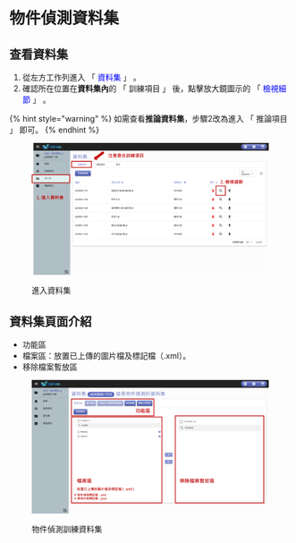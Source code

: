 # 物件偵測資料集

## 查看資料集

1. 從左方工作列進入 「 <font color="blue">資料集</font> 」 。
2. 確認所在位置在**資料集內**的 「 訓練項目 」 後，點擊放大鏡圖示的 「 <font color="blue">檢視細節</font> 」 。

{% hint style="warning" %}
如需查看**推論資料集**，步驟2改為進入 「 推論項目 」 即可。
{% endhint %}

<figure><img src="../../.gitbook/assets/image (109).png" alt=""><figcaption><p>進入資料集</p></figcaption></figure>

## 資料集頁面介紹

* 功能區
* 檔案區：放置已上傳的圖片檔及標記檔（.xml）。
* 移除檔案暫放區

<figure><img src="../../.gitbook/assets/image (110).png" alt=""><figcaption><p>物件偵測訓練資料集</p></figcaption></figure>
